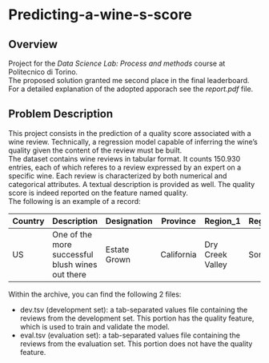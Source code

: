 # Predicting-a-wine-s-score

## Overview

Project for the *Data Science Lab: Process and methods* course at Politecnico di Torino.</br>
The proposed solution granted me second place in the final leaderboard.</br>
For a detailed explanation of the adopted apporach see the *report.pdf* file.

## Problem Description

This project consists in the prediction of a quality score associated with a wine review. Technically, a regression model capable of inferring the wine’s quality given the content of the
review must be built. </br>
The dataset contains wine reviews in tabular format. It counts 150.930 entries, each of
which referes to a review expressed by an expert on a specific wine.
Each review is characterized by both numerical and categorical attributes. A textual description is
provided as well. The quality score is indeed reported on the feature named quality. </br>
The following is an example of a record:

|Country   |Description   | Designation  |Province   | Region_1  | Region_2 | Variety | Winery| Quality|
|---|---|---|---|---|---|---|---|---|
|  US |  One of the more successful blush wines out there |  Estate Grown | California	  |Dry Creek Valley   |Sonoma| Rosè| Fritz | 37.0


Within the archive, you can find the following 2 files:
- dev.tsv (development set): a tab-separated values file containing the reviews from the development
set. This portion has the quality feature, which is used to train and validate the
model.
- eval.tsv (evaluation set): a tab-separated values file containing the reviews from the evaluation set.
This portion does not have the quality feature.

